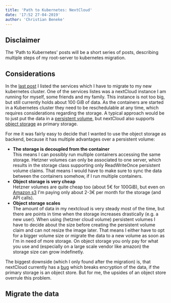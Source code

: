 ```yaml
---
title: 'Path to Kubernetes: NextCloud'
date: '17:52 27-04-2019'
author: 'Christian Beneke'
---
```


## Disclaimer
The 'Path to Kubernetes' posts will be a short series of posts, describing multiple steps of my root-server to kubernetes migration.

## Considerations
In the [last post](/blog/path-to-kubernetes-nextcloud) I listed the services which I have to migrate to my new kubernetes cluster. One of the services listes was a nextCloud instance I am running for myself, some friends and my family. This instance is not too big, but still currently holds about 100 GiB of data. As the containers are started in a Kubernetes cluster they need to be reschedulable at any time, which requires considerations regarding the storage. A typical approach would be to just put the data in a [persistent volume](https://kubernetes.io/docs/concepts/storage/persistent-volumes/), but nextCloud also supports [object storage](https://docs.nextcloud.com/server/16/admin_manual/configuration_files/primary_storage.html) as primary storage.

For me it was fairly easy to decide that I wanted to use the object storage as backend, because it has multiple advantages over a persistent volume:
* **The storage is decoupled from the container**  
  This means I can possibly run multiple containers accessing the same storage. Hetzner volumes can only be associated to one server, which results in the storage class supporting only ReadWriteOnce persistent volume claims. That means I would have to make sure to sync the data between the containers somehow, if I run multiple containers.
* **Object storage is very cheap**  
  Hetzner volumes are quite cheap too (about 5€ for 100GiB), but even on [Amazon s3](https://aws.amazon.com/s3/) I'm paying only about 2-3€ per month for the storage (and API calls).
* **Object storage scales**  
  The amount of data in my nextcloud is very steady most of the time, but there are points in time when the storage increases drastically (e.g. a new user). When using (hetzner cloud volume) persistent volumes I have to decide about the size before creating the persistent volume claim and can not resize the image later. That means I either have to opt for a bigger volume size or migrate the data to a new volume as soon as I'm in need of more storage. On object storage you only pay for what you use and (especially on a large scale vendor like amazon) the storage size can grow indefinetly.

The biggest downside (which I only found after the migration) is, that nextCloud currently has a [bug](https://github.com/nextcloud/server/issues/11826) which breaks encryption of the data, if the primary storage is an object store. But for me, the upsides of an object store overrule this problem.


## Migrate the data
